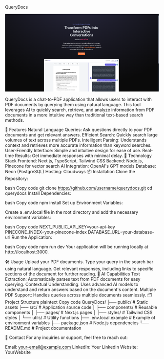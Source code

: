 QueryDocs

![alt text](image.png)

QueryDocs is a chat-to-PDF application that allows users to interact with PDF documents by querying them using natural language. This tool leverages AI to quickly search, retrieve, and analyze information from PDF documents in a more intuitive way than traditional text-based search methods.

🚀 Features
Natural Language Queries: Ask questions directly to your PDF documents and get relevant answers.
Efficient Search: Quickly search large volumes of text across multiple PDFs.
Intelligent Parsing: Understands context and retrieves more accurate information than keyword searches.
User-Friendly Interface: Simple and intuitive design for ease of use.
Real-time Results: Get immediate responses with minimal delay.
🔧 Technology Stack
Frontend: Next.js, TypeScript, Tailwind CSS
Backend: Node.js, Pinecone for vector search
AI Integration: OpenAI's GPT models
Database: Neon (PostgreSQL)
Hosting: Cloudways
📦 Installation
Clone the Repository:

bash
Copy code
git clone https://github.com/username/querydocs.git
cd querydocs
Install Dependencies:

bash
Copy code
npm install
Set up Environment Variables:

Create a .env.local file in the root directory and add the necessary environment variables:

bash
Copy code
NEXT_PUBLIC_API_KEY=your-api-key
PINECONE_INDEX=your-pinecone-index
DATABASE_URL=your-database-url
Run the Application:

bash
Copy code
npm run dev
Your application will be running locally at http://localhost:3000.

🛠️ Usage
Upload your PDF documents.
Type your query in the search bar using natural language.
Get relevant responses, including links to specific sections of the document for further reading.
🤖 AI Capabilities
Text Extraction: Automatically parses text from PDF documents for easy querying.
Contextual Understanding: Uses advanced AI models to understand and return answers based on the document's content.
Multiple PDF Support: Handles queries across multiple documents seamlessly.
🗂️ Project Structure
plaintext
Copy code
QueryDocs/
├── public/                # Static assets
├── src/                   # Application source code
│   ├── components/        # Reusable components
│   ├── pages/             # Next.js pages
│   ├── styles/            # Tailwind CSS styles
│   └── utils/             # Utility functions
├── .env.local.example      # Example of environment variables
├── package.json           # Node.js dependencies
└── README.md              # Project documentation

📧 Contact
For any inquiries or support, feel free to reach out:

Email: your-email@example.com
LinkedIn: Your LinkedIn
Website: YourWebsite